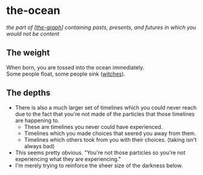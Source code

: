 # the-ocean

_the part of [[the-graph]] containing pasts, presents, and futures in which you would not be content_

## The weight

When born, you are tossed into the ocean immediately.  
Some people float, some people sink ([witches](https://youtu.be/zrzMhU_4m-g)).

## The depths

- There is also a much larger set of timelines which you could never reach due to the fact that you're not made of the particles that those timelines are happening to.  
  - These are timelines you never could have experienced.  
  - Timelines which you made choices that seered you away from them.
  - Timelines which others took from you with their choices. (taking isn't always bad)
- This seems pretty obvious. "You're not those particles so you're not experiencing what they are experiencing."  
- I'm merely trying to reinforce the sheer size of the darkness below.

[//begin]: # "Autogenerated link references for markdown compatibility"
[the-graph]: ../nodes/the-graph "the-graph"
[//end]: # "Autogenerated link references"